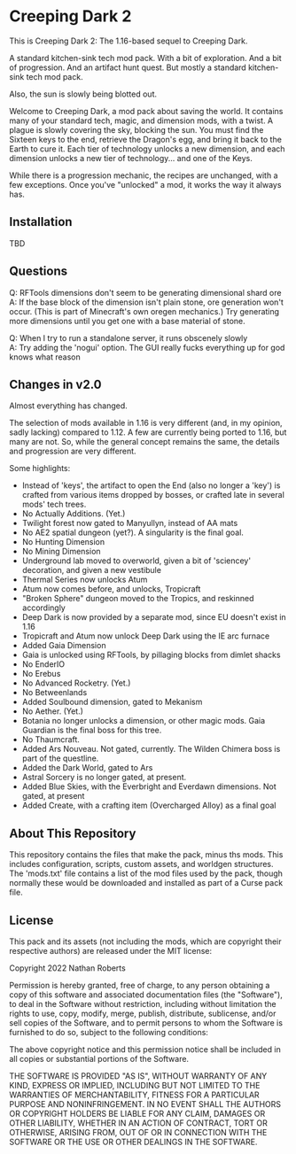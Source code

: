 Creeping Dark 2
===============

This is Creeping Dark 2: The 1.16-based sequel to Creeping Dark.

A standard kitchen-sink tech mod pack. With a bit of exploration. And a bit of
progression. And an artifact hunt quest. But mostly a standard
kitchen-sink tech mod pack.

Also, the sun is slowly being blotted out.

Welcome to Creeping Dark, a mod pack about saving the world. It contains many
of your standard tech, magic, and dimension mods, with a twist. A plague is
slowly covering the sky, blocking the sun. You must find the Sixteen keys to
the end, retrieve the Dragon's egg, and bring it back to the Earth to cure
it. Each tier of technology unlocks a new dimension, and each dimension
unlocks a new tier of technology... and one of the Keys.

While there is a progression mechanic, the recipes are unchanged, with a few
exceptions. Once you've "unlocked" a mod, it works the way it always has.

Installation
------------

TBD

Questions
---------

Q: RFTools dimensions don't seem to be generating dimensional shard ore  
A: If the base block of the dimension isn't plain stone, ore generation won't
occur. (This is part of Minecraft's own oregen mechanics.) Try generating
more dimensions until you get one with a base material of stone.

Q: When I try to run a standalone server, it runs obscenely slowly  
A: Try adding the 'nogui' option. The GUI really fucks everything up
for god knows what reason

Changes in v2.0
---------------

Almost everything has changed.

The selection of mods available in 1.16 is very different (and, in my opinion,
sadly lacking) compared to 1.12. A few are currently being ported to 1.16, but
many are not. So, while the general concept remains the same, the details and
progression are very different.

Some highlights:

* Instead of 'keys', the artifact to open the End (also no longer a 'key')
  is crafted from various items dropped by bosses, or crafted late in
  several mods' tech trees.
* No Actually Additions. (Yet.)
* Twilight forest now gated to Manyullyn, instead of AA mats
* No AE2 spatial dungeon (yet?). A singularity is the final goal.
* No Hunting Dimension
* No Mining Dimension
* Underground lab moved to overworld, given a bit of 'sciencey' decoration,
  and given a new vestibule
* Thermal Series now unlocks Atum
* Atum now comes before, and unlocks, Tropicraft
* "Broken Sphere" dungeon moved to the Tropics, and reskinned accordingly
* Deep Dark is now provided by a separate mod, since EU doesn't
  exist in 1.16
* Tropicraft and Atum now unlock Deep Dark using the IE arc furnace
* Added Gaia Dimension
* Gaia is unlocked using RFTools, by pillaging blocks from dimlet shacks
* No EnderIO
* No Erebus
* No Advanced Rocketry. (Yet.)
* No Betweenlands
* Added Soulbound dimension, gated to Mekanism
* No Aether. (Yet.)
* Botania no longer unlocks a dimension, or other magic mods. Gaia Guardian is
  the final boss for this tree.
* No Thaumcraft.
* Added Ars Nouveau. Not gated, currently. The Wilden Chimera boss is part of
  the questline.
* Added the Dark World, gated to Ars
* Astral Sorcery is no longer gated, at present.
* Added Blue Skies, with the Everbright and Everdawn dimensions.
  Not gated, at present
* Added Create, with a crafting item (Overcharged Alloy) as a final goal

About This Repository
---------------------

This repository contains the files that make the pack, minus ths mods. This
includes configuration, scripts, custom assets, and worldgen structures. The
'mods.txt' file contains a list of the mod files used by the pack, though
normally these would be downloaded and installed as part of a Curse pack
file.

License
-------

This pack and its assets (not including the mods, which are copyright their
respective authors) are released under the MIT license:

Copyright 2022 Nathan Roberts

Permission is hereby granted, free of charge, to any person obtaining a copy
of this software and associated documentation files (the "Software"), to
deal in the Software without restriction, including without limitation the
rights to use, copy, modify, merge, publish, distribute, sublicense, and/or
sell copies of the Software, and to permit persons to whom the Software is
furnished to do so, subject to the following conditions:

The above copyright notice and this permission notice shall be included in
all copies or substantial portions of the Software.

THE SOFTWARE IS PROVIDED "AS IS", WITHOUT WARRANTY OF ANY KIND, EXPRESS OR
IMPLIED, INCLUDING BUT NOT LIMITED TO THE WARRANTIES OF MERCHANTABILITY,
FITNESS FOR A PARTICULAR PURPOSE AND NONINFRINGEMENT. IN NO EVENT SHALL THE
AUTHORS OR COPYRIGHT HOLDERS BE LIABLE FOR ANY CLAIM, DAMAGES OR OTHER
LIABILITY, WHETHER IN AN ACTION OF CONTRACT, TORT OR OTHERWISE, ARISING
FROM, OUT OF OR IN CONNECTION WITH THE SOFTWARE OR THE USE OR OTHER DEALINGS
IN THE SOFTWARE.


